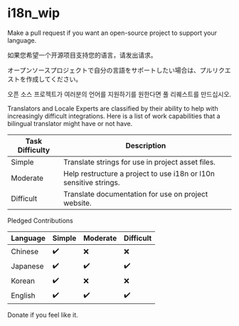 # i18n_wip
Make a pull request if you want an open-source project to support your language.

如果您希望一个开源项目支持您的语言，请发出请求。

オープンソースプロジェクトで自分の言語をサポートしたい場合は、プルリクエストを作成してください。

오픈 소스 프로젝트가 여러분의 언어를 지원하기를 원한다면 풀 리퀘스트를 만드십시오.

Translators and Locale Experts are classified by their ability to help with increasingly difficult integrations. 
Here is a list of work capabilities that a bilingual translator might have or not have.

| Task Difficulty  | Description                                                               |
| ---------------- | ------------------------------------------------------------------------- |
| Simple           | Translate strings for use in project asset files.                         |
| Moderate         | Help restructure a project to use i18n or l10n sensitive strings.         |
| Difficult        | Translate documentation for use on project website.                       |

Pledged Contributions

| Language        | Simple             | Moderate           | Difficult          |
| --------------- | ------------------ | ------------------ | ------------------ |
| Chinese         | :heavy_check_mark: | :x:                | :x:                |
| Japanese        | :heavy_check_mark: | :heavy_check_mark: | :heavy_check_mark: |
| Korean          | :heavy_check_mark: | :x:                | :x:                |
| English         | :heavy_check_mark: | :heavy_check_mark: | :heavy_check_mark: |

Donate if you feel like it.
